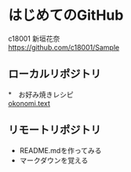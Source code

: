# はじめてのGitHub  
c18001 新垣花奈  
https://github.com/c18001/Sample  
  
## ローカルリポジトリ  
*　お好み焼きレシピ  
     [okonomi.text](okonomiyaki)  

## リモートリポジトリ  
* README.mdを作ってみる  
* マークダウンを覚える
